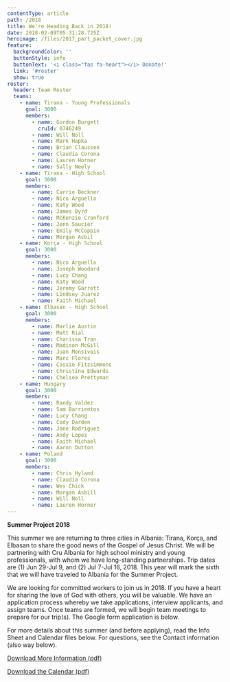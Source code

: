```yaml
---
contentType: article
path: /2018
title: We're Heading Back in 2018!
date: 2018-02-09T05:31:28.725Z
heroimage: /files/2017_part_packet_cover.jpg
feature:
  backgroundColor: ''
  buttonStyle: info
  buttonText: '<i class="fas fa-heart"></i> Donate!'
  link: '#roster'
  show: true
roster:
  header: Team Roster
  teams:
    - name: Tirana - Young Professionals
      goal: 3000
      members:
        - name: Gordon Burgett
          cruId: 0746249
        - name: Will Noll
        - name: Mark Hapka
        - name: Brian Claussen
        - name: Claudia Corona
        - name: Lauren Horner
        - name: Sally Neely
    - name: Tirana - High School
      goal: 3000
      members:
        - name: Carrie Beckner
        - name: Nico Arguello
        - name: Katy Wood
        - name: James Byrd
        - name: McKenzie Cranford
        - name: Jenn Saucier
        - name: Emily McCoppin
        - name: Morgan Asbil
    - name: Korça - High School
      goal: 3000
      members:
        - name: Nico Arguello
        - name: Joseph Woodard
        - name: Lucy Chang
        - name: Katy Wood
        - name: Jeremy Garrett
        - name: Lindsey Juarez
        - name: Faith Michael
    - name: Elbasan - High School
      goal: 3000
      members:
        - name: Marlie Austin
        - name: Matt Rial
        - name: Charissa Tran
        - name: Madison McGill
        - name: Juan Monsivais
        - name: Marc Flores
        - name: Cassie Fitzsimmons
        - name: Christina Edwards
        - name: Chelsea Prettyman
    - name: Hungary
      goal: 3000
      members:
        - name: Randy Valdez
        - name: Sam Barrientos
        - name: Lucy Chang
        - name: Cody Darden
        - name: Jane Rodriguez
        - name: Andy Lopez
        - name: Faith Michael
        - name: Aaron Dutton
    - name: Poland
      goal: 3000
      members:
        - name: Chris Hyland
        - name: Claudia Corona
        - name: Wes Chick
        - name: Morgan Asbill
        - name: Will Noll
        - name: Lauren Horner
---
```

**Summer Project 2018**

This summer we are returning to three cities in Albania: Tirana, Korça, and Elbasan to share the good news of the Gospel of Jesus Christ. We will be partnering with Cru Albania for high school ministry and young professionals, with whom we have long-standing partnerships. Trip dates are (1) Jun 29-Jul 9, and (2) Jul 7-Jul 16, 2018. This year will mark the sixth that we will have traveled to Albania for the Summer Project.

We are looking for committed workers to join us in 2018. If you have a heart for sharing the love of God with others, you will be valuable. We have an application process whereby we take applications, interview applicants, and assign teams. Once teams are formed, we will begin team meetings to prepare for our trip(s). The Google form application is below.

For more details about this summer (and before applying), read the Info Sheet and Calendar files below. For questions, see the Contact information (also way below).

[Download More Information (pdf)](/files/Albania-2018-Info-Sheet.pdf)

[Download the Calendar (pdf)](/files/Albania-2018-Info-Session-Calendar.pdf)
